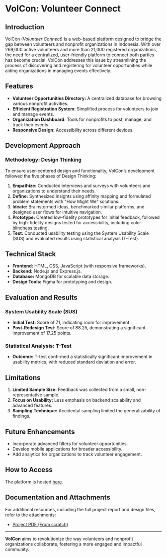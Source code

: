 # VolCon: Volunteer Connect

## Introduction
VolCon (*Volunteer Connect*) is a web-based platform designed to bridge the gap between volunteers and nonprofit organizations in Indonesia. With over 269,000 active volunteers and more than 21,000 registered organizations, the need for a centralized, user-friendly platform to connect both parties has become crucial. VolCon addresses this issue by streamlining the process of discovering and registering for volunteer opportunities while aiding organizations in managing events effectively.

## Features
- **Volunteer Opportunities Directory:** A centralized database for browsing various nonprofit activities.
- **Efficient Registration System:** Simplified process for volunteers to join and manage events.
- **Organization Dashboard:** Tools for nonprofits to post, manage, and track their events.
- **Responsive Design:** Accessibility across different devices.

## Development Approach
### Methodology: Design Thinking
To ensure user-centered design and functionality, VolCon’s development followed the five phases of Design Thinking:
1. **Empathize:** Conducted interviews and surveys with volunteers and organizations to understand their needs.
2. **Define:** Synthesized insights using affinity mapping and formulated problem statements with "How Might We" solutions.
3. **Ideate:** Brainstormed ideas, benchmarked similar platforms, and designed user flows for intuitive navigation.
4. **Prototype:** Created low-fidelity prototypes for initial feedback, followed by high-fidelity designs tested for accessibility, including color blindness testing.
5. **Test:** Conducted usability testing using the System Usability Scale (SUS) and evaluated results using statistical analysis (T-Test).

## Technical Stack
- **Frontend:** HTML, CSS, JavaScript (with responsive frameworks).
- **Backend:** Node.js and Express.js.
- **Database:** MongoDB for scalable data storage.
- **Design Tools:** Figma for prototyping and design.

## Evaluation and Results
### System Usability Scale (SUS)
- **Initial Test:** Score of 71, indicating room for improvement.
- **Post-Redesign Test:** Score of 88.25, demonstrating a significant improvement of 17.25 points.

### Statistical Analysis: T-Test
- **Outcome:** T-test confirmed a statistically significant improvement in usability metrics, with reduced standard deviation and error.

## Limitations
1. **Limited Sample Size:** Feedback was collected from a small, non-representative sample.
2. **Focus on Usability:** Less emphasis on backend scalability and advanced features.
3. **Sampling Technique:** Accidental sampling limited the generalizability of findings.

## Future Enhancements
- Incorporate advanced filters for volunteer opportunities.
- Develop mobile applications for broader accessibility.
- Add analytics for organizations to track volunteer engagement.

## How to Access
The platform is hosted [here](#).

## Documentation and Attachments
For additional resources, including the full project report and design files, refer to the attachments:
- [Project PDF (From scratch)](https://www.canva.com/design/DAF3cfURlrU/Ka53j0pjd2FAViQfJOs4Kg/edit)

---
**VolCon** aims to revolutionize the way volunteers and nonprofit organizations collaborate, fostering a more engaged and impactful community.

